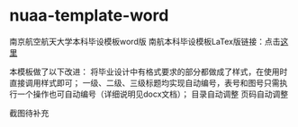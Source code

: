 # nuaa-template-word
南京航空航天大学本科毕设模板word版
南航本科毕设模板LaTex版链接：点击[这里](https://github.com/nuaatug/nuaathesis)

本模板做了以下改进：
将毕业设计中有格式要求的部分都做成了样式，在使用时直接调用样式即可；
一级、二级、三级标题均实现自动编号，表号和图号只需执行一个操作也可自动编号（详细说明见docx文档）；
目录自动调整
页码自动调整

截图待补充
